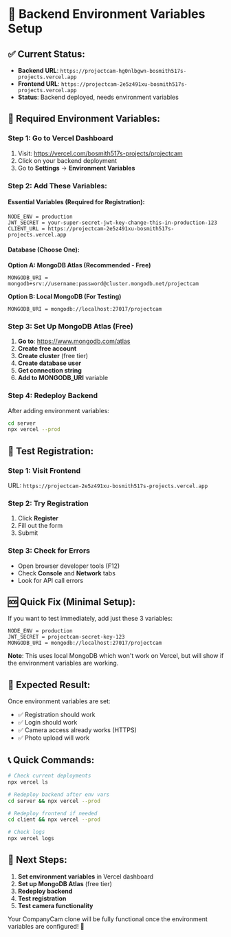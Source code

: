 # 🚀 Backend Environment Variables Setup

## ✅ **Current Status:**
- **Backend URL**: `https://projectcam-hg0nlbgwn-bosmith517s-projects.vercel.app`
- **Frontend URL**: `https://projectcam-2e5z491xu-bosmith517s-projects.vercel.app`
- **Status**: Backend deployed, needs environment variables

## 🔧 **Required Environment Variables:**

### **Step 1: Go to Vercel Dashboard**
1. Visit: https://vercel.com/bosmith517s-projects/projectcam
2. Click on your backend deployment
3. Go to **Settings** → **Environment Variables**

### **Step 2: Add These Variables:**

#### **Essential Variables (Required for Registration):**
```
NODE_ENV = production
JWT_SECRET = your-super-secret-jwt-key-change-this-in-production-123
CLIENT_URL = https://projectcam-2e5z491xu-bosmith517s-projects.vercel.app
```

#### **Database (Choose One):**

**Option A: MongoDB Atlas (Recommended - Free)**
```
MONGODB_URI = mongodb+srv://username:password@cluster.mongodb.net/projectcam
```

**Option B: Local MongoDB (For Testing)**
```
MONGODB_URI = mongodb://localhost:27017/projectcam
```

### **Step 3: Set Up MongoDB Atlas (Free)**

1. **Go to**: https://www.mongodb.com/atlas
2. **Create free account**
3. **Create cluster** (free tier)
4. **Create database user**
5. **Get connection string**
6. **Add to MONGODB_URI** variable

### **Step 4: Redeploy Backend**
After adding environment variables:
```bash
cd server
npx vercel --prod
```

## 📱 **Test Registration:**

### **Step 1: Visit Frontend**
URL: `https://projectcam-2e5z491xu-bosmith517s-projects.vercel.app`

### **Step 2: Try Registration**
1. Click **Register**
2. Fill out the form
3. Submit

### **Step 3: Check for Errors**
- Open browser developer tools (F12)
- Check **Console** and **Network** tabs
- Look for API call errors

## 🆘 **Quick Fix (Minimal Setup):**

If you want to test immediately, add just these 3 variables:

```
NODE_ENV = production
JWT_SECRET = projectcam-secret-key-123
MONGODB_URI = mongodb://localhost:27017/projectcam
```

**Note**: This uses local MongoDB which won't work on Vercel, but will show if the environment variables are working.

## 🎯 **Expected Result:**

Once environment variables are set:
- ✅ Registration should work
- ✅ Login should work  
- ✅ Camera access already works (HTTPS)
- ✅ Photo upload will work

## 📞 **Quick Commands:**

```bash
# Check current deployments
npx vercel ls

# Redeploy backend after env vars
cd server && npx vercel --prod

# Redeploy frontend if needed
cd client && npx vercel --prod

# Check logs
npx vercel logs
```

## 🚀 **Next Steps:**
1. **Set environment variables** in Vercel dashboard
2. **Set up MongoDB Atlas** (free tier)
3. **Redeploy backend**
4. **Test registration**
5. **Test camera functionality**

Your CompanyCam clone will be fully functional once the environment variables are configured! 🎉
